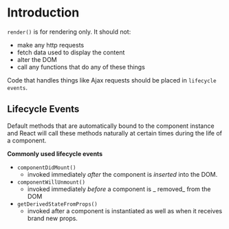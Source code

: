 # Introduction

`render()` is for rendering only.  It should not: 
- make any http requests
- fetch data used to display the content
- alter the DOM
- call any functions that do any of these things

Code that handles things like Ajax requests should be placed in `lifecycle events`.  

## Lifecycle Events
Default methods that are automatically bound to the component instance and React will call these methods naturally at certain times during the life of a component. 

**Commonly used lifecycle events**
- `componentDidMount()`
  * invoked immediately _after_ the component is _inserted_ into the DOM.  
- `componentWillUnmount()`
  * invoked immediately _before_ a component is _ removed_ from the DOM
- `getDerivedStateFromProps()`
  * invoked after a component is instantiated as well as when it receives brand new props.

<!--stackedit_data:
eyJoaXN0b3J5IjpbLTExMTQ2OTg2MDddfQ==
-->
